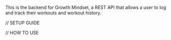 This is the backend for Growth Mindset, a REST API that allows a user to log and track their workouts and workout history.

// SETUP GUIDE

// HOW TO USE
